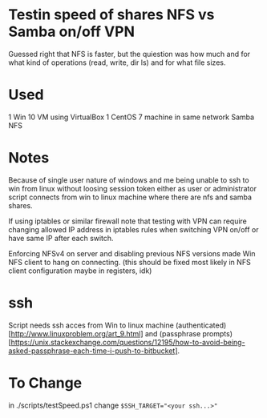 # Testin speed of shares NFS vs Samba on/off VPN

Guessed right that NFS is faster, but the quiestion was how much and for what kind of operations (read, write, dir ls) and for what file sizes.

# Used

1 Win 10 VM using VirtualBox
1 CentOS 7 machine in same network
Samba
NFS


# Notes

Because of single user nature of windows and me being unable to ssh to win from linux without loosing session token either as user or administrator script connects from win to linux machine where there are nfs and samba shares.

If using iptables or similar firewall note that testing with VPN can require changing allowed IP address in iptables rules when switching VPN on/off or have same IP after each switch.

Enforcing NFSv4 on server and disabling previous NFS versions made Win NFS client to hang on connecting. (this should be fixed most likely in NFS client configuration maybe in registers, idk)

# ssh

Script needs ssh acces from Win to linux machine (authenticated)[http://www.linuxproblem.org/art_9.html] and (passphrase prompts)[https://unix.stackexchange.com/questions/12195/how-to-avoid-being-asked-passphrase-each-time-i-push-to-bitbucket].

# To Change

in ./scripts/testSpeed.ps1 change ```$SSH_TARGET="<your ssh...>"```
